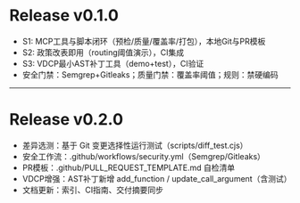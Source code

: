 # Release v0.1.0

- S1: MCP工具与脚本闭环（预检/质量/覆盖率/打包），本地Git与PR模板
- S2: 政策改表即用（routing阈值演示），CI集成
- S3: VDCP最小AST补丁工具（demo+test），CI验证
 - 安全门禁：Semgrep+Gitleaks；质量门禁：覆盖率阈值；规则：禁硬编码

---

# Release v0.2.0

- 差异选测：基于 Git 变更选择性运行测试（scripts/diff_test.cjs）
- 安全工作流：.github/workflows/security.yml（Semgrep/Gitleaks）
- PR模板：.github/PULL_REQUEST_TEMPLATE.md 自检清单
- VDCP增强：AST补丁新增 add_function / update_call_argument（含测试）
- 文档更新：索引、CI指南、交付摘要同步
